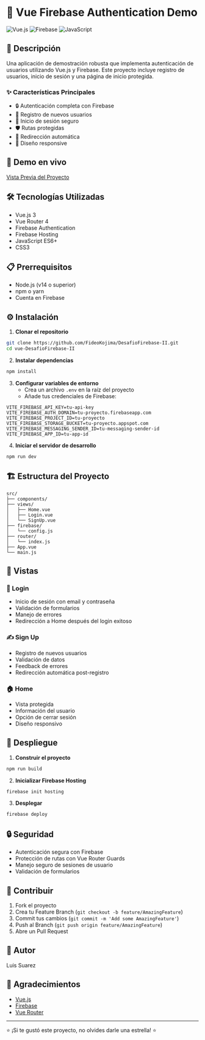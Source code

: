 # 🔐 Vue Firebase Authentication Demo

![Vue.js](https://img.shields.io/badge/Vue.js-4FC08D?style=for-the-badge&logo=vue.js&logoColor=white)
![Firebase](https://img.shields.io/badge/Firebase-FFCA28?style=for-the-badge&logo=firebase&logoColor=black)
![JavaScript](https://img.shields.io/badge/JavaScript-F7DF1E?style=for-the-badge&logo=javascript&logoColor=black)

## 📝 Descripción

Una aplicación de demostración robusta que implementa autenticación de usuarios utilizando Vue.js y Firebase. Este proyecto incluye registro de usuarios, inicio de sesión y una página de inicio protegida.

### ✨ Características Principales

- 🔒 Autenticación completa con Firebase
- 📝 Registro de nuevos usuarios
- 🚪 Inicio de sesión seguro
- 🛡️ Rutas protegidas
- 🎯 Redirección automática
- 🎨 Diseño responsive

## 🚀 Demo en vivo

[Vista Previa del Proyecto](https://desafio-firebase-ii.vercel.app/)

## 🛠️ Tecnologías Utilizadas

- Vue.js 3
- Vue Router 4
- Firebase Authentication
- Firebase Hosting
- JavaScript ES6+
- CSS3

## 📋 Prerrequisitos

- Node.js (v14 o superior)
- npm o yarn
- Cuenta en Firebase

## ⚙️ Instalación

1. **Clonar el repositorio**

```bash
git clone https://github.com/FideoKojima/DesafioFirebase-II.git
cd vue-DesafioFirebase-II
```

2. **Instalar dependencias**

```bash
npm install
```

3. **Configurar variables de entorno**
   - Crea un archivo `.env` en la raíz del proyecto
   - Añade tus credenciales de Firebase:

```env
VITE_FIREBASE_API_KEY=tu-api-key
VITE_FIREBASE_AUTH_DOMAIN=tu-proyecto.firebaseapp.com
VITE_FIREBASE_PROJECT_ID=tu-proyecto
VITE_FIREBASE_STORAGE_BUCKET=tu-proyecto.appspot.com
VITE_FIREBASE_MESSAGING_SENDER_ID=tu-messaging-sender-id
VITE_FIREBASE_APP_ID=tu-app-id
```

4. **Iniciar el servidor de desarrollo**

```bash
npm run dev
```

## 🏗️ Estructura del Proyecto

```
src/
├── components/
├── views/
│   ├── Home.vue
│   ├── Login.vue
│   └── SignUp.vue
├── firebase/
│   └── config.js
├── router/
│   └── index.js
├── App.vue
└── main.js
```

## 📱 Vistas

### 🔑 Login

- Inicio de sesión con email y contraseña
- Validación de formularios
- Manejo de errores
- Redirección a Home después del login exitoso

### ✍️ Sign Up

- Registro de nuevos usuarios
- Validación de datos
- Feedback de errores
- Redirección automática post-registro

### 🏠 Home

- Vista protegida
- Información del usuario
- Opción de cerrar sesión
- Diseño responsivo

## 🚀 Despliegue

1. **Construir el proyecto**

```bash
npm run build
```

2. **Inicializar Firebase Hosting**

```bash
firebase init hosting
```

3. **Desplegar**

```bash
firebase deploy
```

## 🔒 Seguridad

- Autenticación segura con Firebase
- Protección de rutas con Vue Router Guards
- Manejo seguro de sesiones de usuario
- Validación de formularios

## 🤝 Contribuir

1. Fork el proyecto
2. Crea tu Feature Branch (`git checkout -b feature/AmazingFeature`)
3. Commit tus cambios (`git commit -m 'Add some AmazingFeature'`)
4. Push al Branch (`git push origin feature/AmazingFeature`)
5. Abre un Pull Request

## 👥 Autor

Luis Suarez

## 🙏 Agradecimientos

- [Vue.js](https://vuejs.org/)
- [Firebase](https://firebase.google.com/)
- [Vue Router](https://router.vuejs.org/)

---

⭐️ ¡Si te gustó este proyecto, no olvides darle una estrella! ⭐️
